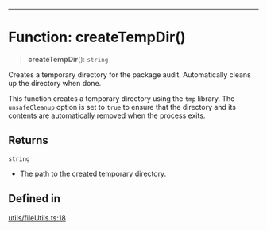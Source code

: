 ***

# Function: createTempDir()

> **createTempDir**(): `string`

Creates a temporary directory for the package audit.
Automatically cleans up the directory when done.

This function creates a temporary directory using the `tmp` library.
The `unsafeCleanup` option is set to `true` to ensure that the directory
and its contents are automatically removed when the process exits.

## Returns

`string`

- The path to the created temporary directory.

## Defined in

[utils/fileUtils.ts:18](https://github.com/asifqatar/Snapper/blob/ae06de0570b7844bea238585c0b60d7a09e4149d/utils/fileUtils.ts#L18)
